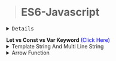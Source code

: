 >	# ES6-Javascript


<pre><details></pre>
<summary><b>Let vs Const vs Var Keyword</b><span style="color:blue"> (Click Here)</span></summary>


</details>

<details>
<summary>Template String And Multi Line String</summary>


</details>

<details>
<summary>Arrow Function</summary>


</details>





